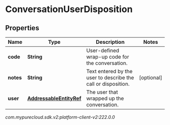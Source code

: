 # ConversationUserDisposition


## Properties

| Name | Type | Description | Notes |
| ------------ | ------------- | ------------- | ------------- |
| **code** | **String** | User-defined wrap-up code for the conversation. |  |
| **notes** | **String** | Text entered by the user to describe the call or disposition. |  [optional] |
| **user** | [**AddressableEntityRef**](AddressableEntityRef) | The user that wrapped up the conversation. |  |




_com.mypurecloud.sdk.v2:platform-client-v2:222.0.0_
